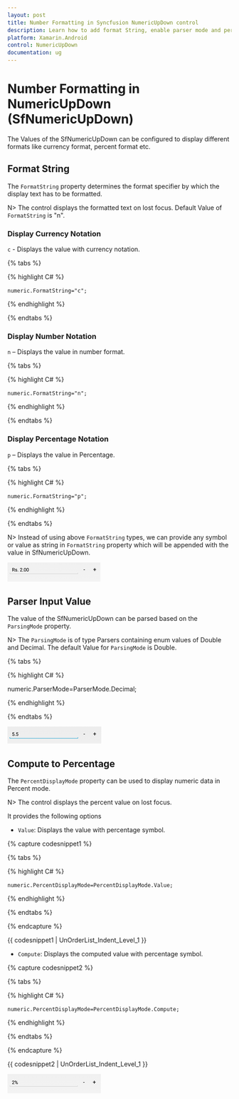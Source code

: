```yaml
---
layout: post
title: Number Formatting in Syncfusion NumericUpDown control
description: Learn how to add format String, enable parser mode and percent display mode for NumericUpDown control.
platform: Xamarin.Android
control: NumericUpDown
documentation: ug
---
```

# Number Formatting in NumericUpDown (SfNumericUpDown)

The Values of the SfNumericUpDown can be configured to display different formats like currency format, percent format etc. 

## Format String

The `FormatString` property determines the format specifier by which the display text has to be formatted. 

N> The control displays the formatted text on lost focus. Default Value of `FormatString` is "n".

### Display Currency Notation

`c` - Displays the value with currency notation.

{% tabs %}
	
{% highlight C# %}
	
	numeric.FormatString="c";
	 
{% endhighlight %}

{% endtabs %}
	
### Display Number Notation

`n` – Displays the value in number format.

{% tabs %}
	
{% highlight C# %}
	
	numeric.FormatString="n";
	 
{% endhighlight %}

{% endtabs %}

### Display Percentage Notation	

`p` – Displays the value in Percentage.

{% tabs %}
	
{% highlight C# %}

	numeric.FormatString="p";
	 
{% endhighlight %}

{% endtabs %}
	
N> Instead of using above `FormatString` types, we can provide any symbol or value as string in `FormatString` property which will be appended with the value in SfNumericUpDown.

![Xamarin.Android SfNumericUpDown percentage notation](images/format.png)

## Parser Input Value

The value of the SfNumericUpDown can be parsed based on the `ParsingMode` property. 

N> The `ParsingMode` is of type Parsers containing enum values of Double and Decimal. The default Value for `ParsingMode` is Double.

{% tabs %}

{% highlight C# %}

numeric.ParserMode=ParserMode.Decimal;
	  
{% endhighlight %}

{% endtabs %}

![Xamarin.Android SfNumericUpDown parser mode](images/ParserMode.png)

## Compute to Percentage

The `PercentDisplayMode` property can be used to display numeric data in Percent mode. 

N> The control displays the percent value on lost focus. 

It provides the following options

* `Value`: Displays the value with percentage symbol.

{% capture codesnippet1 %}

{% tabs %}

{% highlight C# %}

	numeric.PercentDisplayMode=PercentDisplayMode.Value;

{% endhighlight %}

{% endtabs %}

{% endcapture %}

{{ codesnippet1 | UnOrderList_Indent_Level_1 }} 

* `Compute`: Displays the computed value with percentage symbol.

{% capture codesnippet2 %}

{% tabs %}

{% highlight C# %}

	numeric.PercentDisplayMode=PercentDisplayMode.Compute;

{% endhighlight %}

{% endtabs %}

{% endcapture %}

{{ codesnippet2 | UnOrderList_Indent_Level_1 }} 

![Xamarin.Android SfNumericUpDown compute to percentage](images/percent.png)